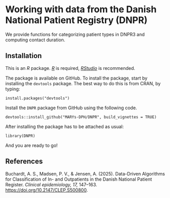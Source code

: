 # Working with data from the Danish National Patient Registry (DNPR)

We provide functions for categorizing patient types in DNPR3 and computing contact duration. 

## Installation

This is an *R* package. [*R*](https://www.r-project.org/) is required,
[*RStudio*](https://www.rstudio.com/) is recommended.


The package is available on GitHub. To install the package, start by installing the `devtools` package. The best way to do this is from CRAN, by typing:

```{}
install.packages("devtools")
```

Install the `DNPR` package from GitHub using the following code.

```{}
devtools::install_github("MARYs-DPH/DNPR", build_vignettes = TRUE)
```

After installing the package has to be attached as usual:

```{}
library(DNPR)
```

And you are ready to go!

## References

Buchardt, A. S., Madsen, P. V., & Jensen, A. (2025). Data-Driven Algorithms for Classification of In- and Outpatients in the Danish National Patient Register. *Clinical epidemiology, 17,* 147–163. <https://doi.org/10.2147/CLEP.S500800>.
